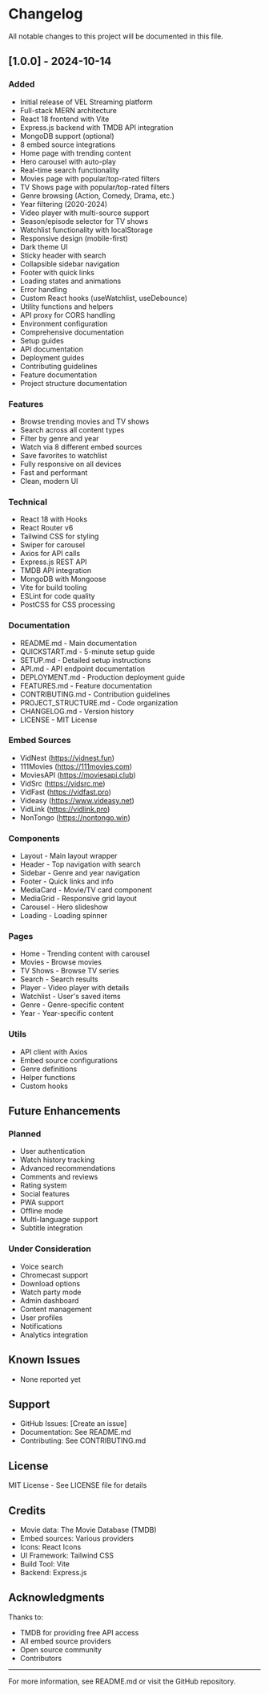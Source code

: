 # Changelog

All notable changes to this project will be documented in this file.

## [1.0.0] - 2024-10-14

### Added
- Initial release of VEL Streaming platform
- Full-stack MERN architecture
- React 18 frontend with Vite
- Express.js backend with TMDB API integration
- MongoDB support (optional)
- 8 embed source integrations
- Home page with trending content
- Hero carousel with auto-play
- Real-time search functionality
- Movies page with popular/top-rated filters
- TV Shows page with popular/top-rated filters
- Genre browsing (Action, Comedy, Drama, etc.)
- Year filtering (2020-2024)
- Video player with multi-source support
- Season/episode selector for TV shows
- Watchlist functionality with localStorage
- Responsive design (mobile-first)
- Dark theme UI
- Sticky header with search
- Collapsible sidebar navigation
- Footer with quick links
- Loading states and animations
- Error handling
- Custom React hooks (useWatchlist, useDebounce)
- Utility functions and helpers
- API proxy for CORS handling
- Environment configuration
- Comprehensive documentation
- Setup guides
- API documentation
- Deployment guides
- Contributing guidelines
- Feature documentation
- Project structure documentation

### Features
- Browse trending movies and TV shows
- Search across all content types
- Filter by genre and year
- Watch via 8 different embed sources
- Save favorites to watchlist
- Fully responsive on all devices
- Fast and performant
- Clean, modern UI

### Technical
- React 18 with Hooks
- React Router v6
- Tailwind CSS for styling
- Swiper for carousel
- Axios for API calls
- Express.js REST API
- TMDB API integration
- MongoDB with Mongoose
- Vite for build tooling
- ESLint for code quality
- PostCSS for CSS processing

### Documentation
- README.md - Main documentation
- QUICKSTART.md - 5-minute setup guide
- SETUP.md - Detailed setup instructions
- API.md - API endpoint documentation
- DEPLOYMENT.md - Production deployment guide
- FEATURES.md - Feature documentation
- CONTRIBUTING.md - Contribution guidelines
- PROJECT_STRUCTURE.md - Code organization
- CHANGELOG.md - Version history
- LICENSE - MIT License

### Embed Sources
- VidNest (https://vidnest.fun)
- 111Movies (https://111movies.com)
- MoviesAPI (https://moviesapi.club)
- VidSrc (https://vidsrc.me)
- VidFast (https://vidfast.pro)
- Videasy (https://www.videasy.net)
- VidLink (https://vidlink.pro)
- NonTongo (https://nontongo.win)

### Components
- Layout - Main layout wrapper
- Header - Top navigation with search
- Sidebar - Genre and year navigation
- Footer - Quick links and info
- MediaCard - Movie/TV card component
- MediaGrid - Responsive grid layout
- Carousel - Hero slideshow
- Loading - Loading spinner

### Pages
- Home - Trending content with carousel
- Movies - Browse movies
- TV Shows - Browse TV series
- Search - Search results
- Player - Video player with details
- Watchlist - User's saved items
- Genre - Genre-specific content
- Year - Year-specific content

### Utils
- API client with Axios
- Embed source configurations
- Genre definitions
- Helper functions
- Custom hooks

## Future Enhancements

### Planned
- User authentication
- Watch history tracking
- Advanced recommendations
- Comments and reviews
- Rating system
- Social features
- PWA support
- Offline mode
- Multi-language support
- Subtitle integration

### Under Consideration
- Voice search
- Chromecast support
- Download options
- Watch party mode
- Admin dashboard
- Content management
- User profiles
- Notifications
- Analytics integration

## Known Issues
- None reported yet

## Support
- GitHub Issues: [Create an issue]
- Documentation: See README.md
- Contributing: See CONTRIBUTING.md

## License
MIT License - See LICENSE file for details

## Credits
- Movie data: The Movie Database (TMDB)
- Embed sources: Various providers
- Icons: React Icons
- UI Framework: Tailwind CSS
- Build Tool: Vite
- Backend: Express.js

## Acknowledgments
Thanks to:
- TMDB for providing free API access
- All embed source providers
- Open source community
- Contributors

---

For more information, see README.md or visit the GitHub repository.

